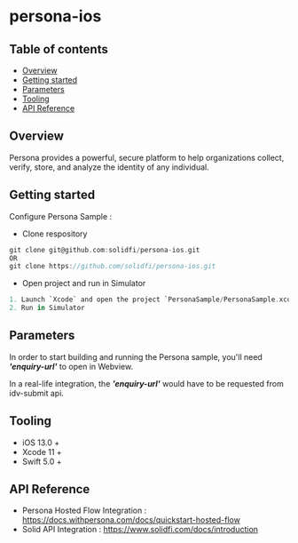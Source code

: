 # persona-ios

## Table of contents
- [Overview](#overview)
- [Getting started](#getting-started)
- [Parameters](#parameters)
- [Tooling](#tooling)
- [API Reference](#api-reference)


## Overview
Persona provides a powerful, secure platform to help organizations collect, verify, store, and analyze the identity of any individual.

## Getting started
Configure Persona Sample :
- Clone respository
```groovy
git clone git@github.com:solidfi/persona-ios.git
OR
git clone https://github.com/solidfi/persona-ios.git
```
- Open project and run in Simulator
```groovy
1. Launch `Xcode` and open the project `PersonaSample/PersonaSample.xcodeproj`
2. Run in Simulator
```

## Parameters
In order to start building and running the Persona sample, you'll need _**'enquiry-url'**_ to open in Webview.

In a real-life integration, the _**'enquiry-url'**_ would have to be requested from idv-submit api.

## Tooling
- iOS 13.0 +
- Xcode 11 +
- Swift 5.0 +

## API Reference
- Persona Hosted Flow Integration : https://docs.withpersona.com/docs/quickstart-hosted-flow
- Solid API Integration : https://www.solidfi.com/docs/introduction
